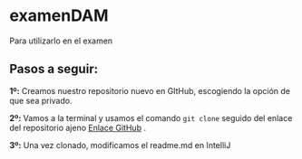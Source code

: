 # examenDAM
Para utilizarlo en el examen


## Pasos a seguir:
**1º:** Creamos nuestro repositorio nuevo en GItHub, escogiendo la opción de que sea privado.

**2º:** Vamos a la terminal y usamos el comando `git clone` seguido del enlace del repositorio ajeno [Enlace GitHub](https://github.com/damiancastelao/examenDAM) .

**3º:** Una vez clonado, modificamos el readme.md en IntelliJ
